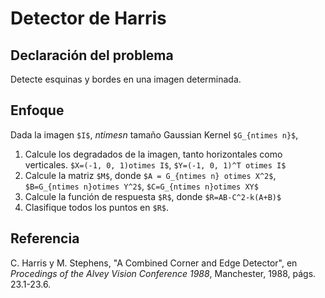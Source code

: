 # Detector de Harris

## Declaración del problema

Detecte esquinas y bordes en una imagen determinada.

## Enfoque

Dada la imagen `$I$`, $ntimes n$ tamaño Gaussian Kernel `$G_{ntimes n}$`,

1. Calcule los degradados de la imagen, tanto horizontales como verticales. `$X=(-1, 0, 1)otimes I$`, `$Y=(-1, 0, 1)^T otimes I$`
2. Calcule la matriz `$M$`, donde `$A = G_{ntimes n} otimes X^2$`, `$B=G_{ntimes n}otimes Y^2$`, `$C=G_{ntimes n}otimes XY$`
3. Calcule la función de respuesta `$R$`, donde `$R=AB-C^2-k(A+B)$`
4. Clasifique todos los puntos en `$R$`.

## Referencia

C. Harris y M. Stephens, "A Combined Corner and Edge Detector", en *Procedings of the Alvey Vision Conference 1988*, Manchester, 1988, págs. 23.1-23.6.
